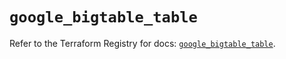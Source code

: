 # `google_bigtable_table`

Refer to the Terraform Registry for docs: [`google_bigtable_table`](https://registry.terraform.io/providers/hashicorp/google/6.22.0/docs/resources/bigtable_table).
